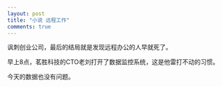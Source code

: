 ```yaml
---
layout: post
title: "小说 远程工作"
comments: true
---
```

讽刺创业公司，最后的结局就是发现远程办公的人早就死了。

早上8点，茗胜科技的CTO老刘打开了数据监控系统，这是他雷打不动的习惯。

今天的数据也没有问题。